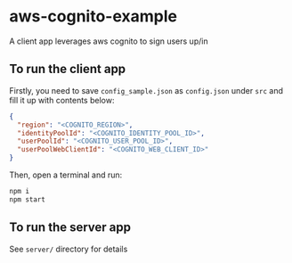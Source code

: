 # aws-cognito-example
A client app leverages aws cognito to sign users up/in

## To run the client app
Firstly, you need to save `config_sample.json` as `config.json` under `src` and fill it up with contents below:
```json
{
  "region": "<COGNITO_REGION>",
  "identityPoolId": "<COGNITO_IDENTITY_POOL_ID>",
  "userPoolId": "<COGNITO_USER_POOL_ID>",
  "userPoolWebClientId": "<COGNITO_WEB_CLIENT_ID>"
}
```
Then, open a terminal and run:
```js
npm i
npm start
```

## To run the server app
See `server/` directory for details
